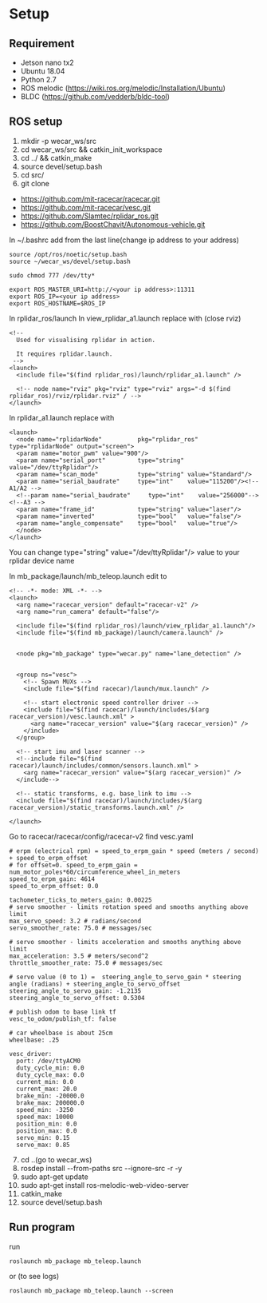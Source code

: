 # Setup
## Requirement
- Jetson nano tx2
- Ubuntu 18.04
- Python 2.7
- ROS melodic (https://wiki.ros.org/melodic/Installation/Ubuntu)
- BLDC (https://github.com/vedderb/bldc-tool)

## ROS setup
1. mkdir -p wecar_ws/src
2. cd wecar_ws/src && catkin_init_workspace
3. cd ../ && catkin_make
4. source devel/setup.bash
5. cd src/
6. git clone
* https://github.com/mit-racecar/racecar.git
* https://github.com/mit-racecar/vesc.git
* https://github.com/Slamtec/rplidar_ros.git
* https://github.com/BoostChavit/Autonomous-vehicle.git

In ~/.bashrc add from the last line(change ip address to your address)
```
source /opt/ros/noetic/setup.bash
source ~/wecar_ws/devel/setup.bash

sudo chmod 777 /dev/tty*

export ROS_MASTER_URI=http://<your ip address>:11311
export ROS_IP=<your ip address>
export ROS_HOSTNAME=$ROS_IP
```

In rplidar_ros/launch
In view_rplidar_a1.launch replace with (close rviz)
```
<!--
  Used for visualising rplidar in action.  
  
  It requires rplidar.launch.
 -->
<launch>
  <include file="$(find rplidar_ros)/launch/rplidar_a1.launch" />

  <!-- node name="rviz" pkg="rviz" type="rviz" args="-d $(find rplidar_ros)/rviz/rplidar.rviz" / -->
</launch>
```
In rplidar_a1.launch replace with
```
<launch>
  <node name="rplidarNode"          pkg="rplidar_ros"  type="rplidarNode" output="screen">
  <param name="motor_pwm" value="900"/>
  <param name="serial_port"         type="string" value="/dev/ttyRplidar"/>
  <param name="scan_mode"           type="string" value="Standard"/>
  <param name="serial_baudrate"     type="int"    value="115200"/><!--A1/A2 -->
  <!--param name="serial_baudrate"     type="int"    value="256000"--><!--A3 -->
  <param name="frame_id"            type="string" value="laser"/>
  <param name="inverted"            type="bool"   value="false"/>
  <param name="angle_compensate"    type="bool"   value="true"/>
  </node>
</launch>
```

You can change type="string" value="/dev/ttyRplidar"/> value to your rplidar device name

In mb_package/launch/mb_teleop.launch edit to 
```
<!-- -*- mode: XML -*- -->
<launch>
  <arg name="racecar_version" default="racecar-v2" />
  <arg name="run_camera" default="false"/>

  <include file="$(find rplidar_ros)/launch/view_rplidar_a1.launch"/>
  <include file="$(find mb_package)/launch/camera.launch" />
  

  <node pkg="mb_package" type="wecar.py" name="lane_detection" />

    
  <group ns="vesc">
    <!-- Spawn MUXs -->
    <include file="$(find racecar)/launch/mux.launch" />

    <!-- start electronic speed controller driver -->
    <include file="$(find racecar)/launch/includes/$(arg racecar_version)/vesc.launch.xml" >
      <arg name="racecar_version" value="$(arg racecar_version)" />
    </include>
  </group>

  <!-- start imu and laser scanner -->
  <!--include file="$(find racecar)/launch/includes/common/sensors.launch.xml" >
    <arg name="racecar_version" value="$(arg racecar_version)" />
  </include-->

  <!-- static transforms, e.g. base_link to imu -->
  <include file="$(find racecar)/launch/includes/$(arg racecar_version)/static_transforms.launch.xml" />

</launch>
``` 

Go to racecar/racecar/config/racecar-v2 find vesc.yaml
```
# erpm (electrical rpm) = speed_to_erpm_gain * speed (meters / second) + speed_to_erpm_offset
# for offset=0. speed_to_erpm_gain = num_motor_poles*60/circumference_wheel_in_meters
speed_to_erpm_gain: 4614
speed_to_erpm_offset: 0.0

tachometer_ticks_to_meters_gain: 0.00225
# servo smoother - limits rotation speed and smooths anything above limit
max_servo_speed: 3.2 # radians/second
servo_smoother_rate: 75.0 # messages/sec

# servo smoother - limits acceleration and smooths anything above limit
max_acceleration: 3.5 # meters/second^2
throttle_smoother_rate: 75.0 # messages/sec

# servo value (0 to 1) =  steering_angle_to_servo_gain * steering angle (radians) + steering_angle_to_servo_offset
steering_angle_to_servo_gain: -1.2135
steering_angle_to_servo_offset: 0.5304

# publish odom to base link tf
vesc_to_odom/publish_tf: false

# car wheelbase is about 25cm 
wheelbase: .25

vesc_driver:
  port: /dev/ttyACM0
  duty_cycle_min: 0.0
  duty_cycle_max: 0.0
  current_min: 0.0
  current_max: 20.0
  brake_min: -20000.0
  brake_max: 200000.0
  speed_min: -3250
  speed_max: 10000
  position_min: 0.0
  position_max: 0.0
  servo_min: 0.15
  servo_max: 0.85
```

7. cd ..(go to wecar_ws)
8. rosdep install --from-paths src --ignore-src -r -y
9. sudo apt-get update
9. sudo apt-get install ros-melodic-web-video-server
10. catkin_make
11. source devel/setup.bash

## Run program

run
```
roslaunch mb_package mb_teleop.launch
```
or (to see logs)
```
roslaunch mb_package mb_teleop.launch --screen
```